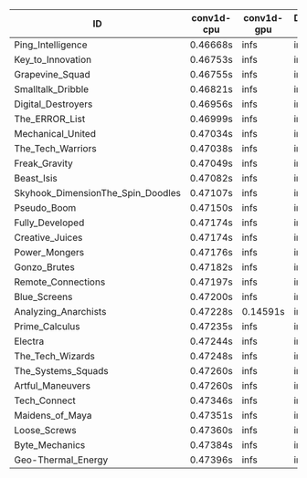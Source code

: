 |ID|conv1d-cpu|conv1d-gpu|DWSPConv2D-gpu|gemm-gpu|avg|
|-|-|-|-|-|-|
|Ping_Intelligence|0.46668s|infs|infs|4.60717s|infs|
|Key_to_Innovation|0.46753s|infs|infs|4.58525s|infs|
|Grapevine_Squad|0.46755s|infs|infs|4.58732s|infs|
|Smalltalk_Dribble|0.46821s|infs|infs|4.56854s|infs|
|Digital_Destroyers|0.46956s|infs|infs|4.56498s|infs|
|The_ERROR_List|0.46999s|infs|infs|4.58467s|infs|
|Mechanical_United|0.47034s|infs|infs|4.62714s|infs|
|The_Tech_Warriors|0.47038s|infs|infs|4.61711s|infs|
|Freak_Gravity|0.47049s|infs|infs|4.61132s|infs|
|Beast_Isis|0.47082s|infs|infs|4.60743s|infs|
|Skyhook_DimensionThe_Spin_Doodles|0.47107s|infs|infs|4.61201s|infs|
|Pseudo_Boom|0.47150s|infs|infs|4.57942s|infs|
|Fully_Developed|0.47174s|infs|infs|4.60935s|infs|
|Creative_Juices|0.47174s|infs|infs|4.61970s|infs|
|Power_Mongers|0.47176s|infs|infs|4.62426s|infs|
|Gonzo_Brutes|0.47182s|infs|infs|4.58811s|infs|
|Remote_Connections|0.47197s|infs|infs|4.61036s|infs|
|Blue_Screens|0.47200s|infs|infs|4.60046s|infs|
|Analyzing_Anarchists|0.47228s|0.14591s|infs|4.60677s|infs|
|Prime_Calculus|0.47235s|infs|infs|4.61237s|infs|
|Electra|0.47244s|infs|infs|4.60512s|infs|
|The_Tech_Wizards|0.47248s|infs|infs|4.61419s|infs|
|The_Systems_Squads|0.47260s|infs|infs|4.61266s|infs|
|Artful_Maneuvers|0.47260s|infs|infs|4.61215s|infs|
|Tech_Connect|0.47346s|infs|infs|4.62752s|infs|
|Maidens_of_Maya|0.47351s|infs|infs|4.61480s|infs|
|Loose_Screws|0.47360s|infs|infs|4.60121s|infs|
|Byte_Mechanics|0.47384s|infs|infs|4.59665s|infs|
|Geo-Thermal_Energy|0.47396s|infs|infs|4.59745s|infs|
